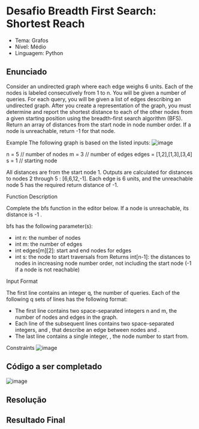 # Desafio Breadth First Search: Shortest Reach
- Tema: Grafos
- Nível: Médio
- Linguagem: Python

## Enunciado
Consider an undirected graph where each edge weighs 6 units. Each of the nodes is labeled consecutively from 1 to n. 
You will be given a number of queries. For each query, you will be given a list of edges describing an undirected graph. 
After you create a representation of the graph, you must determine and report the shortest distance to each of the other nodes from a given starting position using the breadth-first search algorithm (BFS). 
Return an array of distances from the start node in node number order. If a node is unreachable, return -1 for that node.

Example
The following graph is based on the listed inputs:
![image](https://github.com/user-attachments/assets/a108d599-cca7-4f7e-9120-53dbdd203efc)<br>

n = 5 // number of nodes
m = 3 // number of edges
edges = [1,2],[1,3],[3,4]
s = 1 // starting node

All distances are from the start node 1. Outputs are calculated for distances to nodes 2 through 5 : [6,6,12,-1]. Each edge is 6 units, and the unreachable node 5 has the required return distance of -1.

Function Description

Complete the bfs function in the editor below. If a node is unreachable, its distance is -1 .

bfs has the following parameter(s):
- int n: the number of nodes
- int m: the number of edges
- int edges[m][2]: start and end nodes for edges
- int s: the node to start traversals from
Returns
int[n-1]: the distances to nodes in increasing node number order, not including the start node (-1 if a node is not reachable)

Input Format

The first line contains an integer q, the number of queries. Each of the following q sets of lines has the following format:

- The first line contains two space-separated integers n and m, the number of nodes and edges in the graph.
- Each line  of the  subsequent lines contains two space-separated integers,  and , that describe an edge between nodes  and .
- The last line contains a single integer, , the node number to start from.

Constraints
![image](https://github.com/user-attachments/assets/b0f20695-ac90-48cb-affc-50ba377e9c1c)

## Código a ser completado

![image](https://github.com/user-attachments/assets/8f96f132-e4fb-4d53-b330-0a2731488ae5)

## Resolução

## Resultado Final


